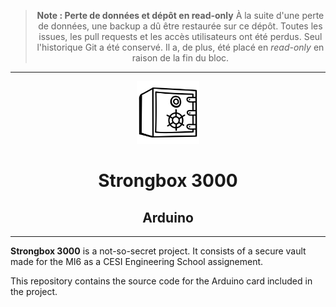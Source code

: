 
<div align=center>

> **Note : Perte de données et dépôt en read-only**
> À la suite d'une perte de données, une backup a dû être restaurée sur ce dépôt. Toutes les issues, les pull requests et les accès utilisateurs ont été perdus.
> Seul l'historique Git a été conservé. Il a, de plus, été placé en *read-only* en raison de la fin du bloc.

---

<img src="docs/images/safe-icon.png" alt="Logo" width=100/>

# Strongbox 3000
## Arduino

</div>

---

**Strongbox 3000** is a not-so-secret project. It consists of a secure vault made for the MI6 as a CESI Engineering School assignement.

This repository contains the source code for the Arduino card included in the project.
